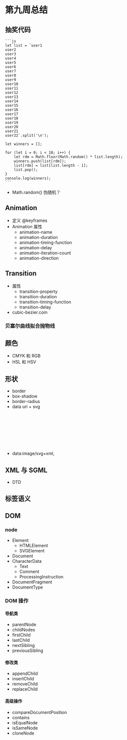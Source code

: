 # 第九周总结
## 抽奖代码

    ```js
    let list = `user1
    user2
    user3
    user4
    user5
    user6
    user7
    user8
    user9
    user10
    user11
    user12
    user13
    user14
    user15
    user16
    user17
    user18
    user19
    user20
    user21
    user22`.split('\n');

    let winners = [];

    for (let i = 0; i < 10; i++) {
        let rdm = Math.floor(Math.random() * list.length);
        winners.push(list[rdm]);
        list[rdm] = list[list.length - 1];
        list.pop();
    }
    console.log(winners);
    ```

- Math.random() 伪随机？

## Animation

- 定义 @keyframes
- Animation 属性
    - animation-name
    - animation-duration
    - animation-timing-function
    - animation-delay
    - animation-iteration-count
    - animation-direction

## Transition

- 属性
    - transition-property
    - transition-duration
    - transition-timing-function
    - transition-delay
- cubic-bezier.com

### 贝塞尔曲线拟合抛物线

## 颜色

- CMYK 和 RGB
- HSL 和 HSV

## 形状

- border
- box-shadow
- border-radius
- data uri + svg
- data:image/svg+xml,<svg></svg>

## XML 与 SGML

- DTD

## 标签语义

## DOM

### node

- Element
    - HTMLElement
    - SVGElement
- Document
- CharacterData
    - Text
    - Comment
    - ProcessingInstruction
- DocumentFragment
- DocumentType

### DOM 操作

#### 导航类

- parentNode
- childNodes
- firstChild
- lastChild
- nextSibling
- previousSibling

#### 修改类

- appendChild
- insertChild
- removeChild
- replaceChild

#### 高级操作

- compareDocumentPosition
- contains
- isEqualNode
- isSameNode
- cloneNode
